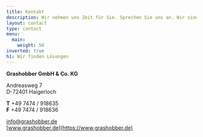 ```yaml
---
title: Kontakt
description: Wir nehmen uns Zeit für Sie. Sprechen Sie uns an. Wir sind gerne für Sie da.
layout: contact
type: contact
menu:
  main:
    weight: 50
inverted: true
h1: Wir finden Lösungen
---
```


<strong class="c-contact__address-headline c-headline c-headline--xs">Grashobber GmbH & Co. KG</strong>

Andreasweg 7  
D-72401 Haigerloch

**T** +49 7474 / 918635  
**F** +49 7474 / 918636

[info@grashobber.de](mailto:info@grashobber.de)  
[www.grashobber.de](https://www.grashobber.de)
